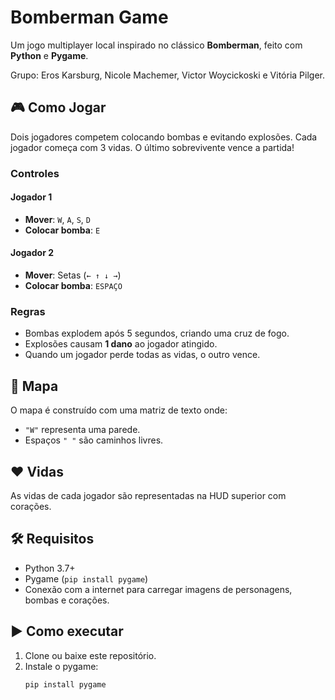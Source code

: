 # Bomberman Game

Um jogo multiplayer local inspirado no clássico **Bomberman**, feito com **Python** e **Pygame**.

Grupo: Eros Karsburg, Nicole Machemer, Victor Woycickoski e Vitória Pilger.

## 🎮 Como Jogar

Dois jogadores competem colocando bombas e evitando explosões. Cada jogador começa com 3 vidas. O último sobrevivente vence a partida!

### Controles

#### Jogador 1
- **Mover**: `W`, `A`, `S`, `D`
- **Colocar bomba**: `E`

#### Jogador 2
- **Mover**: Setas (`← ↑ ↓ →`)
- **Colocar bomba**: `ESPAÇO`

### Regras
- Bombas explodem após 5 segundos, criando uma cruz de fogo.
- Explosões causam **1 dano** ao jogador atingido.
- Quando um jogador perde todas as vidas, o outro vence.

## 🧱 Mapa

O mapa é construído com uma matriz de texto onde:
- `"W"` representa uma parede.
- Espaços `" "` são caminhos livres.

## ❤️ Vidas

As vidas de cada jogador são representadas na HUD superior com corações.

## 🛠 Requisitos

- Python 3.7+
- Pygame (`pip install pygame`)
- Conexão com a internet para carregar imagens de personagens, bombas e corações.

## ▶️ Como executar

1. Clone ou baixe este repositório.
2. Instale o pygame: 
    ```bash 
    pip install pygame
